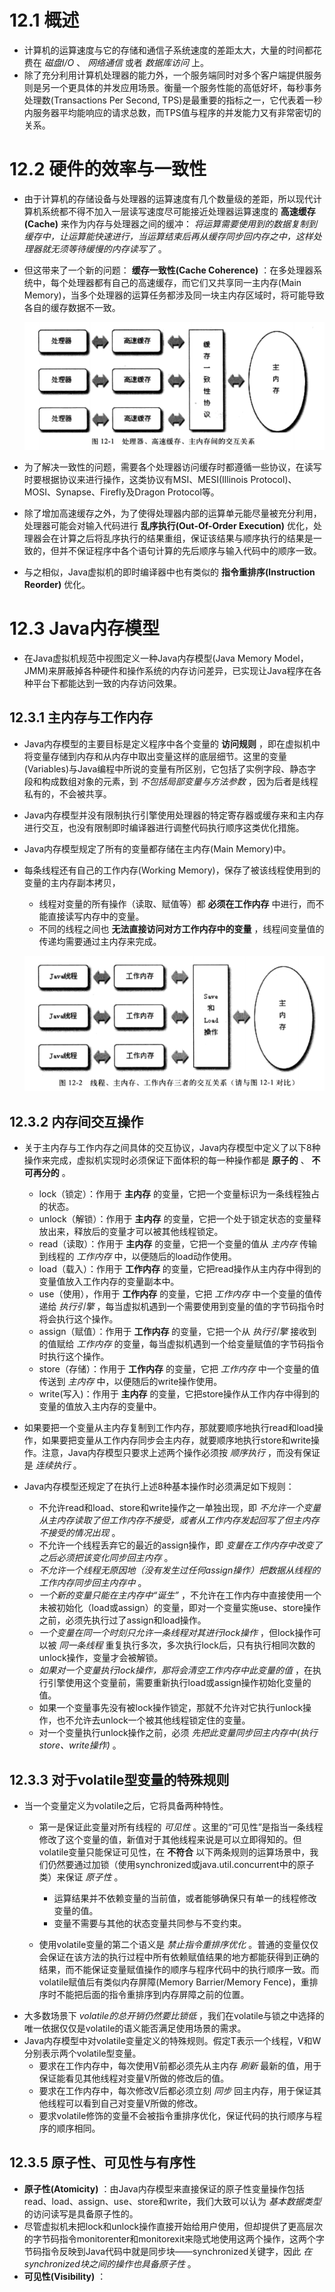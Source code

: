 # 12.1 概述

- 计算机的运算速度与它的存储和通信子系统速度的差距太大，大量的时间都花费在 *磁盘I/O* 、 *网络通信* 或者 *数据库访问* 上。
- 除了充分利用计算机处理器的能力外，一个服务端同时对多个客户端提供服务则是另一个更具体的并发应用场景。衡量一个服务性能的高低好坏，每秒事务处理数(Transactions Per Second, TPS)是最重要的指标之一，它代表着一秒内服务器平均能响应的请求总数，而TPS值与程序的并发能力又有非常密切的关系。

# 12.2 硬件的效率与一致性

- 由于计算机的存储设备与处理器的运算速度有几个数量级的差距，所以现代计算机系统都不得不加入一层读写速度尽可能接近处理器运算速度的 **高速缓存(Cache)** 来作为内存与处理器之间的缓冲： *将运算需要使用到的数据复制到缓存中，让运算能快速进行，当运算结束后再从缓存同步回内存之中，这样处理器就无须等待缓慢的内存读写了* 。
- 但这带来了一个新的问题： **缓存一致性(Cache Coherence)** ：在多处理器系统中，每个处理器都有自己的高速缓存，而它们又共享同一主内存(Main Memory)，当多个处理器的运算任务都涉及同一块主内存区域时，将可能导致各自的缓存数据不一致。

  ![jvm-tu-12.1](/assets/jvm-tu-12.1.png)

- 为了解决一致性的问题，需要各个处理器访问缓存时都遵循一些协议，在读写时要根据协议来进行操作，这类协议有MSI、MESI(Illinois Protocol)、MOSI、Synapse、Firefly及Dragon Protocol等。
- 除了增加高速缓存之外，为了使得处理器内部的运算单元能尽量被充分利用，处理器可能会对输入代码进行 **乱序执行(Out-Of-Order Execution)** 优化，处理器会在计算之后将乱序执行的结果重组，保证该结果与顺序执行的结果是一致的，但并不保证程序中各个语句计算的先后顺序与输入代码中的顺序一致。
- 与之相似，Java虚拟机的即时编译器中也有类似的 **指令重排序(Instruction Reorder)** 优化。

# 12.3 Java内存模型

- 在Java虚拟机规范中视图定义一种Java内存模型(Java Memory Model，JMM)来屏蔽掉各种硬件和操作系统的内存访问差异，已实现让Java程序在各种平台下都能达到一致的内存访问效果。

## 12.3.1 主内存与工作内存

- Java内存模型的主要目标是定义程序中各个变量的 **访问规则** ，即在虚拟机中将变量存储到内存和从内存中取出变量这样的底层细节。这里的变量(Variables)与Java编程中所说的变量有所区别，它包括了实例字段、静态字段和构成数组对象的元素，到 *不包括局部变量与方法参数* ，因为后者是线程私有的，不会被共享。
- Java内存模型并没有限制执行引擎使用处理器的特定寄存器或缓存来和主内存进行交互，也没有限制即时编译器进行调整代码执行顺序这类优化措施。
- Java内存模型规定了所有的变量都存储在主内存(Main Memory)中。
- 每条线程还有自己的工作内存(Working Memory)，保存了被该线程使用到的变量的主内存副本拷贝，
  - 线程对变量的所有操作（读取、赋值等）都 **必须在工作内存** 中进行，而不能直接读写内存中的变量。
  - 不同的线程之间也 **无法直接访问对方工作内存中的变量** ，线程间变量值的传递均需要通过主内存来完成。

  ![jvm-tu-12.2](/assets/jvm-tu-12.2.png)

## 12.3.2 内存间交互操作

- 关于主内存与工作内存之间具体的交互协议，Java内存模型中定义了以下8种操作来完成，虚拟机实现时必须保证下面体积的每一种操作都是 **原子的** 、 **不可再分的** 。
  - lock（锁定）：作用于 **主内存** 的变量，它把一个变量标识为一条线程独占的状态。
  - unlock（解锁）：作用于 **主内存** 的变量，它把一个处于锁定状态的变量释放出来，释放后的变量才可以被其他线程锁定。
  - read（读取）：作用于 **主内存** 的变量，它把一个变量的值从 *主内存* 传输到线程的 *工作内存* 中，以便随后的load动作使用。
  - load（载入）：作用于 **工作内存** 的变量，它把read操作从主内存中得到的变量值放入工作内存的变量副本中。
  - use（使用），作用于 **工作内存** 的变量，它把 *工作内存* 中一个变量的值传递给 *执行引擎* ，每当虚拟机遇到一个需要使用到变量的值的字节码指令时将会执行这个操作。
  - assign（赋值）：作用于 **工作内存** 的变量，它把一个从 *执行引擎* 接收到的值赋给 *工作内存* 的变量，每当虚拟机遇到一个给变量赋值的字节码指令时执行这个操作。
  - store（存储）：作用于 **工作内存** 的变量，它把 *工作内存* 中一个变量的值传送到 *主内存* 中，以便随后的write操作使用。
  - write(写入)：作用于 **主内存** 的变量，它把store操作从工作内存中得到的变量的值放入主内存的变量中。

- 如果要把一个变量从主内存复制到工作内存，那就要顺序地执行read和load操作，如果要把变量从工作内存同步会主内存，就要顺序地执行store和write操作。注意，Java内存模型只要求上述两个操作必须按 *顺序执行* ，而没有保证是 *连续执行* 。
- Java内存模型还规定了在执行上述8种基本操作时必须满足如下规则：
  - 不允许read和load、store和write操作之一单独出现，即 *不允许一个变量从主内存读取了但工作内存不接受，或者从工作内存发起回写了但主内存不接受的情况出现* 。
  - 不允许一个线程丢弃它的最近的assign操作，即 *变量在工作内存中改变了之后必须把该变化同步回主内存* 。
  - *不允许一个线程无原因地（没有发生过任何assign操作）把数据从线程的工作内存同步回主内存中* 。
  - *一个新的变量只能在主内存中“诞生”* ，不允许在工作内存中直接使用一个未被初始化（load或assign）的变量，即对一个变量实施use、store操作之前，必须先执行过了assign和load操作。
  - *一个变量在同一个时刻只允许一条线程对其进行lock操作* ，但lock操作可以被 *同一条线程* 重复执行多次，多次执行lock后，只有执行相同次数的unlock操作，变量才会被解锁。
  - *如果对一个变量执行lock操作，那将会清空工作内存中此变量的值* ，在执行引擎使用这个变量前，需要重新执行load或assign操作初始化变量的值。
  - 如果一个变量事先没有被lock操作锁定，那就不允许对它执行unlock操作，也不允许去unlock一个被其他线程锁定住的变量。
  - 对一个变量执行unlock操作之前，必须 *先把此变量同步回主内存中(执行store、write操作)* 。

## 12.3.3 对于volatile型变量的特殊规则

- 当一个变量定义为volatile之后，它将具备两种特性。
  - 第一是保证此变量对所有线程的 *可见性* 。这里的“可见性”是指当一条线程修改了这个变量的值，新值对于其他线程来说是可以立即得知的。但volatile变量只能保证可见性，在 **不符合** 以下两条规则的运算场景中，我们仍然要通过加锁（使用synchronized或java.util.concurrent中的原子类）来保证 *原子性* 。
    - 运算结果并不依赖变量的当前值，或者能够确保只有单一的线程修改变量的值。
    - 变量不需要与其他的状态变量共同参与不变约束。

  - 使用volatile变量的第二个语义是 *禁止指令重排序优化* 。普通的变量仅仅会保证在该方法的执行过程中所有依赖赋值结果的地方都能获得到正确的结果，而不能保证变量赋值操作的顺序与程序代码中的执行顺序一致。而volatile赋值后有类似内存屏障(Memory Barrier/Memory Fence)，重排序时不能把后面的指令重排序到内存屏障之前的位置。
- 大多数场景下 *volatile的总开销仍然要比锁低* ，我们在volatile与锁之中选择的唯一依据仅仅是volatile的语义能否满足使用场景的需求。
- Java内存模型中对volatile变量定义的特殊规则。假定T表示一个线程，V和W分别表示两个volatile型变量。
  - 要求在工作内存中，每次使用V前都必须先从主内存 *刷新* 最新的值，用于保证能看见其他线程对变量V所做的修改后的值。
  - 要求在工作内存中，每次修改V后都必须立刻 *同步* 回主内存，用于保证其他线程可以看到自己对变量V所做的修改。
  - 要求volatile修饰的变量不会被指令重排序优化，保证代码的执行顺序与程序的顺序相同。

## 12.3.5 原子性、可见性与有序性

- **原子性(Atomicity)** ：由Java内存模型来直接保证的原子性变量操作包括read、load、assign、use、store和write，我们大致可以认为 *基本数据类型* 的访问读写是具备原子性的。
- 尽管虚拟机未把lock和unlock操作直接开始给用户使用，但却提供了更高层次的字节码指令monitorenter和monitorexit来隐式地使用这两个操作，这两个字节码指令反映到Java代码中就是同步块——synchronized关键字，因此 *在synchronized块之间的操作也具备原子性* 。
- **可见性(Visibility)** ：
